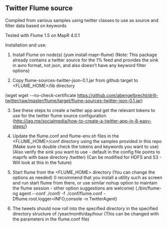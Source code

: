 ## Twitter Flume source

Compiled from various samples using twitter classes to use as source and filter data based on keywords


Tested with Flume 1.5 on MapR 4.0.1

Installation and use:

1) Install Flume on node(s) (yum install mapr-flume)
(Note: This package already contains a twitter source for the 1% feed and provides the sink in avro format, not json, and also doesn’t have any keyword filter options)

2) Copy flume-sources-twitter-json-0.1.jar from github target to <FLUME_HOME>/lib directory

(wget wget --no-check-certificate https://github.com/abengelbrecht/drill-twitter/raw/master/flume/target/flume-sources-twitter-json-0.1.jar)

3) See these steps to create a twitter app and get the relevant tokens to use for the twitter flume source configuration (http://iag.me/socialmedia/how-to-create-a-twitter-app-in-8-easy-steps/)

4) Update the flume.conf and flume-env.sh files in the <FLUME_HOME>/conf directory using the samples provided in this repo
(Make sure to double check the tokens and keywords you want to use)
(Also verify the sink you want to use - default in the config file points to maprfs with base directory /twitter)
(Can be modified for HDFS and S3 - Will look at this in the future)

5) Start flume from the <FLUME_HOME> directory (You can change the options as needed)
(I recommend that you install a utility such as screen and run start flume from there, or use similar nohup option to maintain the flume session - other option suggestions are welcome)
(./bin/flume-ng agent --conf ./conf/ -f ./conf/flume.conf -Dflume.root.logger=INFO,console -n TwitterAgent)

6) The tweets should now roll into the specified directory in the specified directory structure of /year/month/day/hour (This can be changed with the parameters in the flume.conf file)

 

 